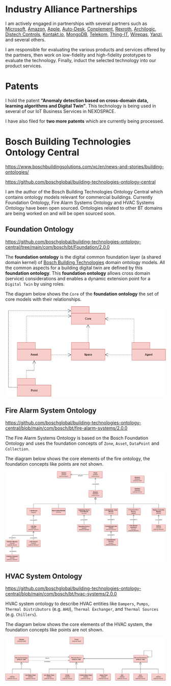 # Industry Alliance Partnerships

I am actively engaged in partnerships with several partners such as [Microsoft](https://azure.microsoft.com/), [Amazon](https://aws.amazon.com/), [Apple](https://www.apple.com/wallet/), [Auto-Desk](https://aps.autodesk.com/), [Conplement](https://www.conplement.de/), [Rexroth](https://apps.boschrexroth.com/microsites/ctrlx-automation/en/), [Archilogic](https://www.archilogic.com/), [Distech Controls](https://www.distech-controls.com/), [Kontakt.io](https://kontakt.io/), [MongoDB](https://www.mongodb.com/), [Telekom](https://geschaeftskunden.telekom.de/), [Thing-IT](https://www.thing-it.com/), [Wirepas](https://www.wirepas.com/products/how-it-works), [Yanzi](https://www.yanzi.se/), and several others.

I am responsible for evaluating the various products and services offered by the partners, then work on low-fidelity and high-fidelity prototypes to evaluate the technology. Finally, induct the selected technology into our product services.

# Patents

I hold the patent **“Anomaly detection based on cross-domain data, learning algorithms and Digital Twin”**. This technology is being used in several of our IoT Business Services in NEXOSPACE.

I have also filed for **two more patents** which are currently being processed.

# Bosch Building Technologies Ontology Central

https://www.boschbuildingsolutions.com/xc/en/news-and-stories/building-ontologies/

https://github.com/boschglobal/building-technologies-ontology-central

I am the author of the Bosch Building Technologies Ontology Central which contains ontology models relevant for commercial buildings. Currently Foundation Ontology, Fire Alarm Systems Ontology and HVAC Systems Ontology have been open sourced. Ontologies related to other BT domains are being worked on and will be open sourced soon.

## Foundation Ontology

https://github.com/boschglobal/building-technologies-ontology-central/tree/main/com/bosch/bt/Foundation/2.0.0

The **foundation ontology** is the digital common foundation layer (a shared domain kernel) of [Bosch Building Technologies](https://www.boschbuildingtechnologies.com/xc/en/) domain ontology models. All the common aspects for a building digital twin are defined by this **foundation ontology**. This **foundation ontology** allows cross domain (service) considerations and enables a dynamic extension point for a `Digital Twin` by using roles.

The diagram below shows the `Core` of the **foundation ontology** the set of core models with their relationships.

![Foundation.Package](./_images/projects/bosch/Foundation.Package.drawio.png)

## Fire Alarm System Ontology

https://github.com/boschglobal/building-technologies-ontology-central/blob/main/com/bosch/bt/fire-alarm-systems/2.0.0

The Fire Alarm Systems Ontology is based on the Bosch Foundation Ontology and uses the foundation concepts of `Zone`, `Asset`, `DataPoint` and `Collection`.

The diagram below shows the core elements of the fire ontology, the foundation concepts like points are not shown.

![Fire.Core](./_images/projects/bosch/Fire.Core.drawio.png)

## HVAC System Ontology

https://github.com/boschglobal/building-technologies-ontology-central/blob/main/com/bosch/bt/hvac-systems/2.0.0

HVAC system ontology to describe  HVAC entities like  `Dampers`, `Pumps`, `Thermal Distributors` (e.g. `AHU`), `Thermal Exchanger`, and `Thermal Sources` (e.g. `Chillers`).

The diagram below shows the core elements of the HVAC system, the foundation concepts like points are not shown.

![HVAC.Core](./_images/projects/bosch/HVAC.Core.drawio.png)